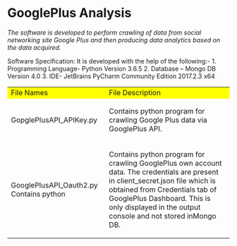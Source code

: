 <h1 bgcolor='grey'> GooglePlus Analysis</h1>
<p><i>The software is developed to perform crawling of data from social networking site  Google Plus and then producing data analytics based on the data acquired.</i></p>
Software Specification: </b>
It is developed with the help of the following:-</b>
1. Programming Language- Python Version 3.6.5</b>
2. Database – Mongo DB Version 4.0</b>
3. IDE- JetBrains PyCharm Community Edition 2017.2.3 x64

<table> 
  <tr>
    <td bgcolor="yellow"> File Names</td>
    <td bgcolor='yellow'> File Description</td>
  </tr>
  <tr>
    <td >GopglePlusAPI_APIKey.py </td>
    <td ><p>Contains python program for crawling Google Plus data via GooglePlus API. </p></td>
  </tr>
  <tr>
    <td >GooglePlusAPI_Oauth2.py Contains python </td>
    <td ><p>Contains python program for crawling GooglePlus own account data. The credentials are present in client_secret.json file which is obtained from Credentials tab of GooglePlus Dashboard. This is only displayed in the output console and not stored inMongo DB. </p></td>
  </tr>
</table>
